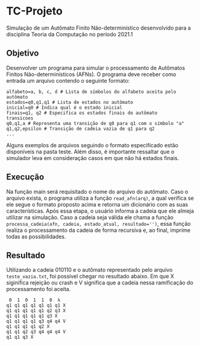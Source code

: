 # TC-Projeto
Simulação de um Autômato Finito Não-determinístico desenvolvido para a disciplina Teoria da Computação no período 2021.1

## Objetivo

Desenvolver um programa para simular o processamento de Autômatos Finitos Não-determinísticos (AFNs). O programa deve receber como entrada um arquivo contendo o seguinte formato:

```
alfabeto=a, b, c, d # Lista de símbolos do alfabeto aceita pelo autômato
estados=q0,q1,q1 # Lista de estados no autômato
inicial=q0 # Indica qual é o estado inicial
finais=q1, q2 # Especifica os estados finais do autômato
transicoes
q0,q1,a # Representa uma transição de q0 para q1 com o símbolo "a"
q1,q2,epsilon # Transição de cadeia vazia de q1 para q2
...
```

Alguns exemplos de arquivos seguindo o formato especificado estão disponíveis na pasta teste. Além disso, é importante ressaltar que o simulador leva em consideração casos em que não há estados finais.

## Execução

Na função main será requisitado o nome do arquivo do autômato. Caso o arquivo exista, o programa utiliza a função `read_afn(arq)`, a qual verifica se ele segue o formato proposto acima e retorna um dicionário com as suas características. Após essa etapa, o usuário informa a cadeia que ele almeja utilizar na simulação. Caso a cadeia seja válida ele chama a função `processa_cadeia(afn, cadeia, estado_atual, resultado='')`, essa função realiza o processamento da cadeia de forma recursiva e, ao final, imprime todas as possibilidades.

## Resultado

Utilizando a cadeia 010110 e o autômato representado pelo arquivo `teste_vazia.txt`, foi possível chegar no resultado abaixo. Em que X siginifica rejeição ou crash e V significa que a cadeia nessa ramificação do processamento foi aceita.

```
 0  1  0  1  1  0  λ
q1 q1 q1 q1 q1 q1 q1 X
q1 q1 q1 q1 q1 q2 q3 X
q1 q1 q1 q1 q1 q3 X
q1 q1 q1 q1 q3 q4 q4 V
q1 q1 q1 q1 q2 X
q1 q1 q2 q3 q4 q4 q4 V
q1 q1 q3 X
```
